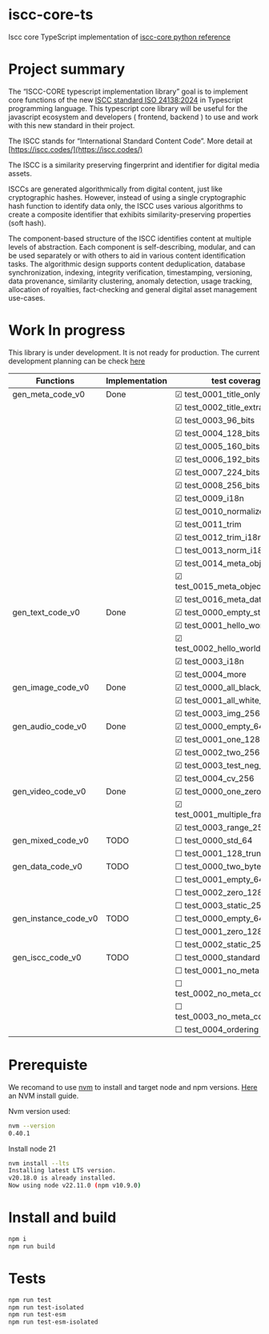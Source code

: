 # iscc-core-ts
Iscc core TypeScript implementation of [iscc-core python reference](https://github.com/iscc/iscc-core)

# Project summary

The “ISCC-CORE typescript implementation library” goal is to implement core functions of the new [ISCC standard ISO 24138:2024](https://www.iso.org/fr/standard/77899.html) in Typescript programming language.
This typescript core library will be useful for the javascript ecosystem and developers ( frontend, backend ) to use and work with this new standard in their project.

The ISCC stands for “International Standard Content Code”. More detail at [https://iscc.codes/](https://iscc.codes/)

The ISCC is a similarity preserving fingerprint and identifier for digital media assets.

ISCCs are generated algorithmically from digital content, just like cryptographic hashes. However, instead of using a single cryptographic hash function to identify data only, the ISCC uses various algorithms to create a composite identifier that exhibits similarity-preserving properties (soft hash).

The component-based structure of the ISCC identifies content at multiple levels of abstraction. Each component is self-describing, modular, and can be used separately or with others to aid in various content identification tasks. The algorithmic design supports content deduplication, database synchronization, indexing, integrity verification, timestamping, versioning, data provenance, similarity clustering, anomaly detection, usage tracking, allocation of royalties, fact-checking and general digital asset management use-cases.

# Work In progress

This library is under development. It is not ready for production. The current development planning can be check [here](https://github.com/users/branciard/projects/1)

| Functions  | Implementation  | test coverage
| ---------- | --------------  | -------- |
| gen_meta_code_v0   | Done    | &#x2611; test_0001_title_only
|                    |         | &#x2611; test_0002_title_extra
|                    |         | &#x2611; test_0003_96_bits
|                    |         | &#x2611; test_0004_128_bits
|                    |         | &#x2611; test_0005_160_bits
|                    |         | &#x2611; test_0006_192_bits
|                    |         | &#x2611; test_0007_224_bits
|                    |         | &#x2611; test_0008_256_bits
|                    |         | &#x2611; test_0009_i18n
|                    |         | &#x2611; test_0010_normalizeation
|                    |         | &#x2611; test_0011_trim
|                    |         | &#x2611; test_0012_trim_i18n
|                    |         | &#x2610; test_0013_norm_i18n_256
|                    |         | &#x2611; test_0014_meta_object_json
|                    |         | &#x2611; test_0015_meta_object_json_ld
|                    |         | &#x2611; test_0016_meta_data_url
| gen_text_code_v0   |  Done   | &#x2611; test_0000_empty_str
|                    |         | &#x2611; test_0001_hello_world
|                    |         | &#x2611; test_0002_hello_world_256_bits
|                    |         | &#x2611; test_0003_i18n
|                    |         | &#x2611; test_0004_more    
| gen_image_code_v0  |  Done   | &#x2611; test_0000_all_black_64 
|                    |         | &#x2611; test_0001_all_white_128 
|                    |         | &#x2611; test_0003_img_256 
| gen_audio_code_v0  |  Done   | &#x2611; test_0000_empty_64
|                    |         | &#x2611; test_0001_one_128 
|                    |         | &#x2611; test_0002_two_256
|                    |         | &#x2611; test_0003_test_neg_256
|                    |         | &#x2611; test_0004_cv_256
| gen_video_code_v0  |  Done   | &#x2611; test_0000_one_zero_frame_64
|                    |         | &#x2611; test_0001_multiple_frames_128
|                    |         | &#x2611; test_0003_range_256
| gen_mixed_code_v0  |  TODO   | &#x2610; test_0000_std_64
|                    |         | &#x2610; test_0001_128_truncated 
| gen_data_code_v0   |  TODO   | &#x2610; test_0000_two_bytes_64
|                    |         | &#x2610; test_0001_empty_64
|                    |         | &#x2610; test_0002_zero_128
|                    |         | &#x2610; test_0003_static_256
| gen_instance_code_v0   |  TODO   | &#x2610; test_0000_empty_64
|                    |         | &#x2610; test_0001_zero_128
|                    |         | &#x2610; test_0002_static_256
| gen_iscc_code_v0   |  TODO   | &#x2610; test_0000_standard
|                    |         | &#x2610; test_0001_no_meta
|                    |         | &#x2610; test_0002_no_meta_content_256
|                    |         | &#x2610; test_0003_no_meta_content_128
|                    |         | &#x2610; test_0004_ordering



# Prerequiste

We recomand to use [nvm](https://github.com/nvm-sh/nvm) to install and target node and npm versions. [Here](https://www.freecodecamp.org/news/node-version-manager-nvm-install-guide/) an NVM install guide.

Nvm version used:
```sh
nvm --version
0.40.1
```
Install node 21 

```sh
nvm install --lts
Installing latest LTS version.
v20.18.0 is already installed.
Now using node v22.11.0 (npm v10.9.0)
```

# Install and build

```sh
npm i
npm run build
```

# Tests

```sh
npm run test
npm run test-isolated
npm run test-esm
npm run test-esm-isolated
```







